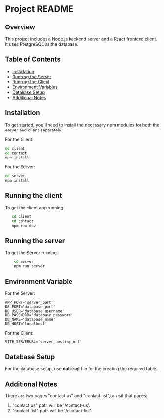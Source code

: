 # Project README

## Overview

This project includes a Node.js backend server and a React frontend client. It uses PostgreSQL as the database.

## Table of Contents

- [Installation](#installation)
- [Running the Server](#running-the-server)
- [Running the Client](#running-the-client)
- [Environment Variables](#environment-variables)
- [Database Setup](#database-setup)
- [Additional Notes](#additional-notes)

## Installation

To get started, you'll need to install the necessary npm modules for both the server and client separately.

For the Client:

```bash
cd client
cd contact
npm install
```

For the Server:

```bash
cd server
npm install
```

## Running the client

To get the client app running

```bash
   cd client
   cd contact
   npm run dev
```

## Running the server

To get the Server running

```bash
    cd server
    npm run server
```

## Environment Variable

For the Server:

```
APP_PORT='server_port'
DB_PORT='database_port'
DB_USER='database_username'
DB_PASSWORD='database_password'
DB_NAME='database_name'
DB_HOST='localhost'

```

For the Client:

```
VITE_SERVERURL='server_hosting_url'
```

## Database Setup

For the database setup, use **data.sql** file for the creating the required table.

## Additional Notes

There are two pages "contact us" and "contact list",to visit that pages:

1.  "contact us" path will be '/contact-us'.
2.  "contact list" path will be '/contact-list'.
